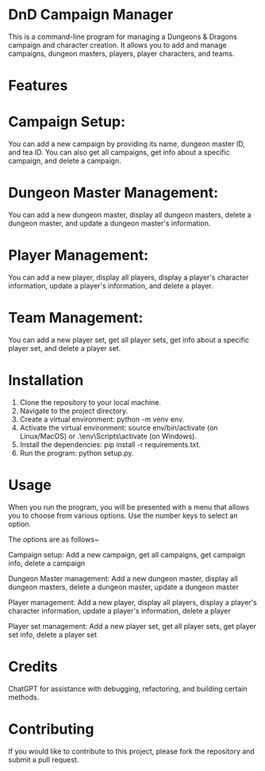 # DnD Campaign Manager

This is a command-line program for managing a Dungeons & Dragons campaign and character creation. It allows you to add and manage campaigns, dungeon masters, players, player characters, and teams.

# Features

# Campaign Setup:

You can add a new campaign by providing its name, dungeon master ID, and tea ID. You can also get all campaigns, get info about a specific campaign, and delete a campaign.

# Dungeon Master Management:

You can add a new dungeon master, display all dungeon masters, delete a dungeon master, and update a dungeon master's information.

# Player Management:

You can add a new player, display all players, display a player's character information, update a player's information, and delete a player.

# Team Management:

You can add a new player set, get all player sets, get info about a specific player set, and delete a player set.

# Installation

1. Clone the repository to your local machine.
2. Navigate to the project directory.
3. Create a virtual environment: python -m venv env.
4. Activate the virtual environment: source env/bin/activate (on Linux/MacOS) or .\env\Scripts\activate (on Windows).
5. Install the dependencies: pip install -r requirements.txt.
6. Run the program: python setup.py.

# Usage

When you run the program, you will be presented with a menu that allows you to choose from various options. Use the number keys to select an option.

The options are as follows~

Campaign setup:
Add a new campaign, get all campaigns, get campaign info, delete a campaign

Dungeon Master management:
Add a new dungeon master, display all dungeon masters, delete a dungeon master, update a dungeon master

Player management:
Add a new player, display all players, display a player's character information, update a player's information, delete a player

Player set management:
Add a new player set, get all player sets, get player set info, delete a player set

# Credits

ChatGPT for assistance with debugging, refactoring, and building certain methods.

# Contributing

If you would like to contribute to this project, please fork the repository and submit a pull request.

